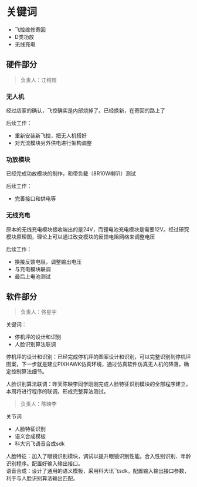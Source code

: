 # 关键词

- 飞控维修寄回
- D类功放
- 无线充电

## 硬件部分

> 负责人：江榕煜

### 无人机

经过店家的确认，飞控确实是内部烧掉了。已经换新，在寄回的路上了

后续工作：

- 重新安装新飞控，把无人机搭好
- 对光流模块另外供电进行架构调整

### 功放模块

已经完成功放模块的制作，和带负载（8R10W喇叭）测试

后续工作：

- 完善接口和供电等

### 无线充电

原本的无线充电模块接收端出的是24V，而锂电池充电模块是需要12V。经过研究模块原理图，理论上可以通过改变模块的反馈电阻网络来调整电压

后续工作：

- 换接反馈电阻，调整输出电压
- 与充电模块联调
- 最后上电池测试

## 软件部分

> 负责人：佟星宇

关键词：

+ 停机坪的设计和识别
+ 人脸识别算法联调

停机坪的设计和识别：已经完成停机坪的图案设计和识别，可以完整识别到停机坪图案，下一步就是建立PIXHAWK仿真环境，通过仿真软件仿真无人机的降落，确定控制算法细节。

人脸识别算法联调：昨天陈映李同学刚刚完成人脸特征识别模块的全部程序建立，本周将进行程序的联调，形成完整算法测试。


> 负责人：陈映李

关节词
* 人脸特征识别
* 语义合成模板
* 科大讯飞语音合成sdk

人脸特征：加入了眼镜识别模块，调试以提升眼镜识别性能。合入性别识别、年龄识别程序。配置好输入输出接口。    
语音合成：设计了通用的语义模板，采用科大讯飞sdk，配置输入输出接口参数，利于与人脸识别算法输出匹配。